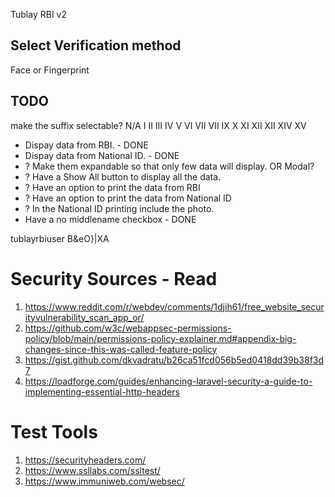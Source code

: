 Tublay RBI v2

## Select Verification method

Face or Fingerprint

## TODO

make the suffix selectable?
N/A
I
II
III
IV
V
VI
VII
VII
IX
X
XI
XII
XII
XIV
XV

- Dispay data from RBI. - DONE
- Dispay data from National ID. - DONE
- ? Make them expandable so that only few data will display. OR Modal?
- ? Have a Show All button to display all the data.
- ? Have an option to print the data from RBI
- ? Have an option to print the data from National ID
- ? In the National ID printing include the photo.
- Have a no middlename checkbox - DONE

tublayrbiuser
B&eO}|XA

# Security Sources - Read

1. https://www.reddit.com/r/webdev/comments/1djih61/free_website_securityvulnerability_scan_app_or/
2. https://github.com/w3c/webappsec-permissions-policy/blob/main/permissions-policy-explainer.md#appendix-big-changes-since-this-was-called-feature-policy
3. https://gist.github.com/dkvadratu/b26ca51fcd056b5ed0418dd39b38f3d7
4. https://loadforge.com/guides/enhancing-laravel-security-a-guide-to-implementing-essential-http-headers

# Test Tools

1. https://securityheaders.com/
2. https://www.ssllabs.com/ssltest/
3. https://www.immuniweb.com/websec/
